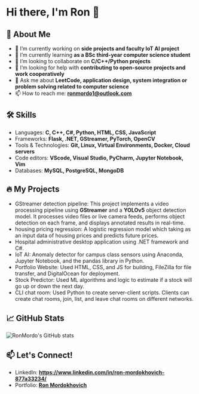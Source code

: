 # Hi there, I'm Ron 👋

## 🚀 About Me

- 🔭 I’m currently working on **side projects and faculty IoT AI project**
- 🌱 I’m currently learning **as a BSc third-year computer science student**
- 👯 I’m looking to collaborate on **C/C++/Python projects**
- 🤔 I’m looking for help with **contributing to open-source projects and work cooperatively**
- 💬 Ask me about **LeetCode, application design, system integration or problem solving related to computer science**
- 📫 How to reach me: **ronmordo1@outlook.com**

## 🛠 Skills

- Languages: **C, C++, C#, Python, HTML, CSS, JavaScript**
- Frameworks: **Flask, .NET, GStreamer, PyTorch, OpenCV**
- Tools & Technologies: **Git, Linux, Virtual Environments, Docker, Cloud servers**
- Code editors: **VScode, Visual Studio, PyCharm, Jupyter Notebook, Vim**
- Databases: **MySQL, PostgreSQL, MongoDB**

## 🔥 My Projects

- GStreamer detection pipeline: This project implements a video processing pipeline using **GStreamer** and a **YOLOv5** object detection model. It processes video files or live camera feeds, performs object detection on each frame, and displays annotated results in real-time.
- housing pricing regression: A logistic regression model which taking as an input data of housing prices and predicts future prices.
- Hospital administrative desktop application using .NET framework and C#.
- IoT AI: Anomaly detector for campus class sensors using Anaconda, Jupyter Notebook, and the pandas library in Python.
- Portfolio Website: Used HTML, CSS, and JS for building, FileZilla for file transfer, and DigitalOcean for deployment.
- Stock Predictor: Used ML algorithms and logic to estimate if a stock will go up or down the next day.
- CLI chat room: Used Python to create server-client scripts. Clients can create chat rooms, join, list, and leave chat rooms on different networks.

## 📈 GitHub Stats

![RonMordo's GitHub stats](https://github-readme-stats.vercel.app/api?username=RonMordo&show_icons=true&theme=radical)

## 📫 Let's Connect!

- LinkedIn: **https://www.linkedin.com/in/ron-mordokhovich-877a33234/**
- Portfolio: **[Ron Mordokhovich](http://ronmordukhovich.com)**
